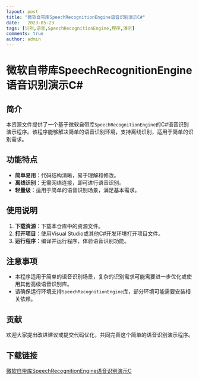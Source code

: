 ```yaml
---
layout: post
title: "微软自带库SpeechRecognitionEngine语音识别演示C#"
date:   2023-05-23
tags: [识别,语音,SpeechRecognitionEngine,程序,演示]
comments: true
author: admin
---
```

# 微软自带库SpeechRecognitionEngine语音识别演示C#

## 简介

本资源文件提供了一个基于微软自带库`SpeechRecognitionEngine`的C#语音识别演示程序。该程序能够解决简单的语音识别环境，支持离线识别，适用于简单的识别需求。

## 功能特点

- **简单易用**：代码结构清晰，易于理解和修改。
- **离线识别**：无需网络连接，即可进行语音识别。
- **轻量级**：适用于简单的语音识别场景，满足基本需求。

## 使用说明

1. **下载资源**：下载本仓库中的资源文件。
2. **打开项目**：使用Visual Studio或其他C#开发环境打开项目文件。
3. **运行程序**：编译并运行程序，体验语音识别功能。

## 注意事项

- 本程序适用于简单的语音识别场景，复杂的识别需求可能需要进一步优化或使用其他高级语音识别库。
- 请确保运行环境支持`SpeechRecognitionEngine`库，部分环境可能需要安装相关依赖。

## 贡献

欢迎大家提出改进建议或提交代码优化，共同完善这个简单的语音识别演示程序。

## 下载链接

[微软自带库SpeechRecognitionEngine语音识别演示C](https://pan.quark.cn/s/94cfa6510e29)